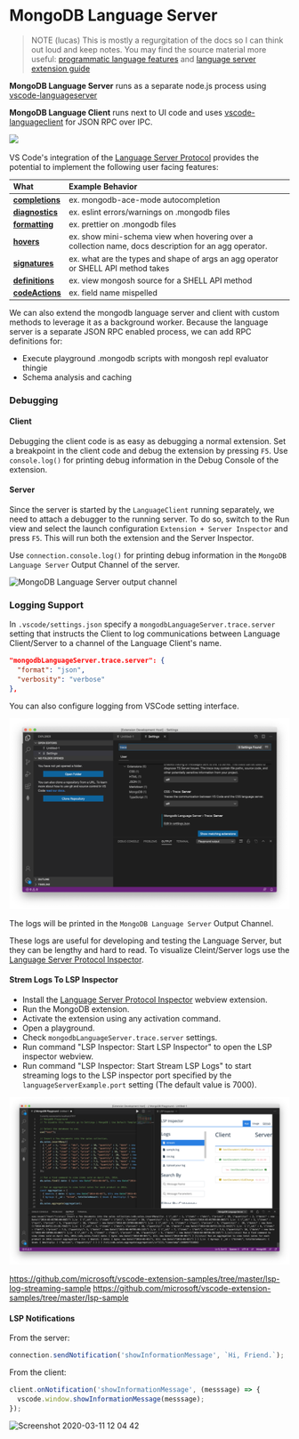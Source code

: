 # MongoDB Language Server

> NOTE (lucas) This is mostly a regurgitation of the docs so I can think out loud and keep notes. You may find the source material more useful: [programmatic language features](https://code.visualstudio.com/api/language-extensions/programmatic-language-features) and
> [language server extension guide](https://code.visualstudio.com/api/language-extensions/language-server-extension-guide)

**MongoDB Language Server** runs as a separate node.js process using [vscode-languageserver](https://github.com/microsoft/vscode-languageserver-node/tree/master/server)

**MongoDB Language Client** runs next to UI code and uses [vscode-languageclient](https://github.com/microsoft/vscode-languageserver-node/tree/master/client) for JSON RPC over IPC.

![](./langserver-diagram.svg)

VS Code's integration of the [Language Server Protocol](https://microsoft.github.io/language-server-protocol) provides the potential to implement the following user facing features:

| What                                                                                                                                            | Example Behavior                                                                                      |
| :---------------------------------------------------------------------------------------------------------------------------------------------- | :---------------------------------------------------------------------------------------------------- |
| **[completions](https://code.visualstudio.com/api/language-extensions/programmatic-language-features#show-code-completion-proposals)**          | ex. mongodb-ace-mode autocompletion                                                                   |
| **[diagnostics](https://code.visualstudio.com/api/language-extensions/programmatic-language-features#provide-diagnostics)**                     | ex. eslint errors/warnings on .mongodb files                                                          | \  |
| **[formatting](https://code.visualstudio.com/api/language-extensions/programmatic-language-features#format-source-code-in-an-editor)**          | ex. prettier on .mongodb files                                                                        |
| **[hovers](https://code.visualstudio.com/api/language-extensions/programmatic-language-features#show-hovers)**                                  | ex. show mini-schema view when hovering over a collection name, docs description for an agg operator. |
| **[signatures](https://code.visualstudio.com/api/language-extensions/programmatic-language-features#help-with-function-and-method-signatures)** | ex. what are the types and shape of args an agg operator or SHELL API method takes                    |
| **[definitions](https://code.visualstudio.com/api/language-extensions/programmatic-language-features#show-definitions-of-a-symbol)**            | ex. view mongosh source for a SHELL API method                                                        |
| **[codeActions](https://code.visualstudio.com/api/language-extensions/programmatic-language-features#possible-actions-on-errors-or-warnings)**  | ex. field name mispelled                                                                              |

We can also extend the mongodb language server and client with custom methods to leverage it as a background worker. Because the language server is a separate JSON RPC enabled process, we can add RPC definitions for:

- Execute playground .mongodb scripts with mongosh repl evaluator thingie
- Schema analysis and caching

### Debugging

#### Client

Debugging the client code is as easy as debugging a normal extension. Set a breakpoint in the client code and debug the extension by pressing `F5`. Use `console.log()` for printing debug information in the Debug Console of the extension.

#### Server

Since the server is started by the `LanguageClient` running separately, we need to attach a debugger to the running server. To do so, switch to the Run view and select the launch configuration `Extension + Server Inspector` and press `F5`. This will run both the extension and the Server Inspector.

Use `connection.console.log()` for printing debug information in the `MongoDB Language Server` Output Channel of the server.

![MongoDB Language Server output channel](https://user-images.githubusercontent.com/23074/76441349-a489e980-6395-11ea-8247-50cfe9b3ff61.png)

### Logging Support

In `.vscode/settings.json` specify a `mongodbLanguageServer.trace.server` setting that instructs the Client to log communications between Language Client/Server to a channel of the Language Client's name.

```json
"mongodbLanguageServer.trace.server": {
  "format": "json",
  "verbosity": "verbose"
},
```

You can also configure logging from VSCode setting interface.

![MongoDB Language Server log settings](./lsp-trace-server.png)

The logs will be printed in the `MongoDB Language Server` Output Channel.

These logs are useful for developing and testing the Language Server, but they can be lengthy and hard to read. To visualize Cleint/Server logs use the [Language Server Protocol Inspector](https://github.com/Microsoft/language-server-protocol-inspector).

#### Strem Logs To LSP Inspector

- Install the [Language Server Protocol Inspector](https://marketplace.visualstudio.com/items?itemName=octref.lsp-inspector-webview) webview extension.
- Run the MongoDB extension.
- Activate the extension using any activation command.
- Open a playground.
- Check `mongodbLanguageServer.trace.server` settings.
- Run command "LSP Inspector: Start LSP Inspector" to open the LSP inspector webview.
- Run command "LSP Inspector: Start Stream LSP Logs" to start streaming logs to the LSP inspector port specified by the `languageServerExample.port` setting (The default value is 7000).

![MongoDB Language Server log settings](./lsp-stream-logs.png)

https://github.com/microsoft/vscode-extension-samples/tree/master/lsp-log-streaming-sample
https://github.com/microsoft/vscode-extension-samples/tree/master/lsp-sample


#### LSP Notifications

From the server:

```javascript
connection.sendNotification('showInformationMessage', `Hi, Friend.`);
```

From the client:

```javascript
client.onNotification('showInformationMessage', (messsage) => {
  vscode.window.showInformationMessage(messsage);
});
```

![Screenshot 2020-03-11 12 04 42](https://user-images.githubusercontent.com/23074/76441224-74424b00-6395-11ea-8f28-f9e0387098e0.png)

